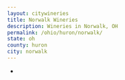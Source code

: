 ```yaml
---
layout: citywineries
title: Norwalk Wineries
description: Wineries in Norwalk, OH
permalink: /ohio/huron/norwalk/
state: oh
county: huron
city: norwalk
---
```

-
